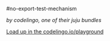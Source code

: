 #no-export-test-mechanism

_by codelingo, one of their juju bundles_


[Load up in the codelingo.io/playground](https://codelingo.io/playground/?repo=github.com/codelingo/hub&dir=tenets/codelingo/juju/no-export-test-mechanism&tenet=codelingo/juju/no-export-test-mechanism)
